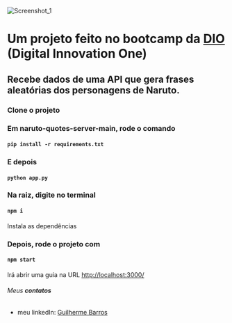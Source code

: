 ![Screenshot_1](https://user-images.githubusercontent.com/79946114/132094724-586c6b74-1083-4f35-ae6b-f09f6d9a9f95.png)

# Um projeto feito no bootcamp da [DIO](https://digitalinnovation.one/) (Digital Innovation One)

## Recebe dados de uma API que gera frases aleatórias dos personagens de Naruto.

### Clone o projeto

### Em naruto-quotes-server-main, rode o comando

#### `pip install -r requirements.txt`

### E depois

#### `python app.py`

### Na raiz, digite no terminal

#### `npm i`

Instala as dependências

### Depois, rode o projeto com

#### `npm start`

Irá abrir uma guia na URL [http://localhost:3000/](http://localhost:3000)

###### Meus **contatos**

  * meu linkedIn: <a href="https://www.linkedin.com/in/guilhermebarros9/" target="_blank">Guilherme Barros</a>
